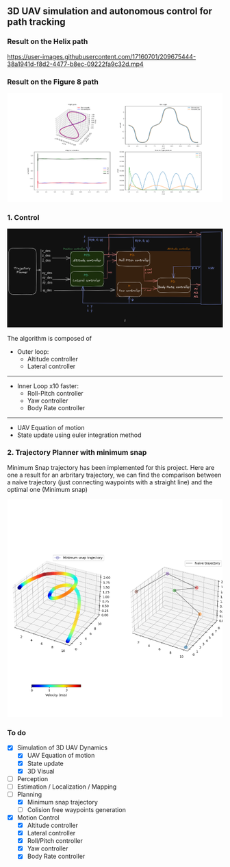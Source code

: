 ## 3D UAV simulation and autonomous control for path tracking
### Result on the Helix path
https://user-images.githubusercontent.com/17160701/209675444-38a1941d-f8d2-4477-b8ec-09222fa9c32d.mp4

### Result on the Figure 8 path
![Result Fig 8](docs/results_fig8_classic_control.png "")


### 1. Control  

![Controller Arch](docs/Controller%20Arch.png "")  

The algorithm is composed of  

- Outer loop:
    - Altitude controller
    - Lateral controller  
---
- Inner Loop x10 faster:
    - Roll-Pitch controller
    - Yaw controller
    - Body Rate controller  
---
- UAV Equation of motion
- State update using euler integration method

### 2. Trajectory Planner with minimum snap

Minimum Snap trajectory has been implemented for this project. Here are one a result for an arbritary trajectory, we can find the comparison between a naive trajectory (just connecting waypoints with a straight line) and the optimal one (Minimum snap)

![Controller Arch](docs/min_snap.png "")

### To do
- [x] Simulation of 3D UAV Dynamics
    - [x] UAV Equation of motion
    - [x] State update
    - [x] 3D Visual
- [ ] Perception
- [ ] Estimation / Localization / Mapping
- [ ] Planning
    - [x] Minimum snap trajectory
    - [ ] Colision free waypoints generation
- [x] Motion Control
    - [x] Altitude controller
    - [x] Lateral controller
    - [x] Roll/Pitch controller
    - [x] Yaw controller
    - [x] Body Rate controller